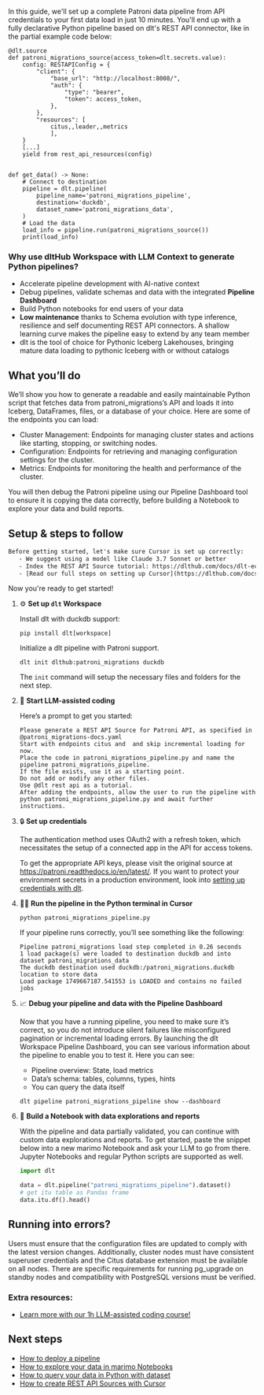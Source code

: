In this guide, we'll set up a complete Patroni data pipeline from API credentials to your first data load in just 10 minutes. You'll end up with a fully declarative Python pipeline based on dlt's REST API connector, like in the partial example code below:

```python-outcome
@dlt.source
def patroni_migrations_source(access_token=dlt.secrets.value):
    config: RESTAPIConfig = {
        "client": {
            "base_url": "http://localhost:8008/",
            "auth": {
                "type": "bearer",
                "token": access_token,
            },
        },
        "resources": [
            citus,,leader,,metrics
            ],
    }
    [...]
    yield from rest_api_resources(config)


def get_data() -> None:
    # Connect to destination
    pipeline = dlt.pipeline(
        pipeline_name='patroni_migrations_pipeline',
        destination='duckdb',
        dataset_name='patroni_migrations_data', 
    )
    # Load the data
    load_info = pipeline.run(patroni_migrations_source())
    print(load_info) 
```

### Why use dltHub Workspace with LLM Context to generate Python pipelines?

- Accelerate pipeline development with AI-native context
- Debug pipelines, validate schemas and data with the integrated **Pipeline Dashboard**
- Build Python notebooks for end users of your data
- **Low maintenance** thanks to Schema evolution with type inference, resilience and self documenting REST API connectors. A shallow learning curve makes the pipeline easy to extend by any team member
- dlt is the tool of choice for Pythonic Iceberg Lakehouses, bringing mature data loading to pythonic Iceberg with or without catalogs

## What you’ll do

We’ll show you how to generate a readable and easily maintainable Python script that fetches data from patroni_migrations’s API and loads it into Iceberg, DataFrames, files, or a database of your choice. Here are some of the endpoints you can load:

- Cluster Management: Endpoints for managing cluster states and actions like starting, stopping, or switching nodes.
- Configuration: Endpoints for retrieving and managing configuration settings for the cluster.
- Metrics: Endpoints for monitoring the health and performance of the cluster.

You will then debug the Patroni pipeline using our Pipeline Dashboard tool to ensure it is copying the data correctly, before building a Notebook to explore your data and build reports.

## Setup & steps to follow

```default
Before getting started, let's make sure Cursor is set up correctly:
   - We suggest using a model like Claude 3.7 Sonnet or better
   - Index the REST API Source tutorial: https://dlthub.com/docs/dlt-ecosystem/verified-sources/rest_api/ and add it to context as **@dlt rest api**
   - [Read our full steps on setting up Cursor](https://dlthub.com/docs/dlt-ecosystem/llm-tooling/cursor-restapi#23-configuring-cursor-with-documentation)
```

Now you're ready to get started!

1. ⚙️ **Set up `dlt` Workspace**
    
    Install dlt with duckdb support:
    ```shell
    pip install dlt[workspace]
    ```

    Initialize a dlt pipeline with Patroni support.
    ```shell
    dlt init dlthub:patroni_migrations duckdb
    ```

    The `init` command will setup the necessary files and folders for the next step.
    
2. 🤠 **Start LLM-assisted coding**
    
    Here’s a prompt to get you started:
    
    ```prompt
    Please generate a REST API Source for Patroni API, as specified in @patroni_migrations-docs.yaml 
    Start with endpoints citus and  and skip incremental loading for now. 
    Place the code in patroni_migrations_pipeline.py and name the pipeline patroni_migrations_pipeline. 
    If the file exists, use it as a starting point. 
    Do not add or modify any other files. 
    Use @dlt rest api as a tutorial. 
    After adding the endpoints, allow the user to run the pipeline with python patroni_migrations_pipeline.py and await further instructions.
    ```

    
3. 🔒 **Set up credentials** 
    
    The authentication method uses OAuth2 with a refresh token, which necessitates the setup of a connected app in the API for access tokens.
    
    To get the appropriate API keys, please visit the original source at https://patroni.readthedocs.io/en/latest/.
    If you want to protect your environment secrets in a production environment, look into [setting up credentials with dlt](https://dlthub.com/docs/walkthroughs/add_credentials).
    
4. 🏃‍♀️ **Run the pipeline in the Python terminal in Cursor**
    
    ```shell
    python patroni_migrations_pipeline.py
    ```
    
    If your pipeline runs correctly, you’ll see something like the following:
    
    ```shell
    Pipeline patroni_migrations load step completed in 0.26 seconds
    1 load package(s) were loaded to destination duckdb and into dataset patroni_migrations_data
    The duckdb destination used duckdb:/patroni_migrations.duckdb location to store data
    Load package 1749667187.541553 is LOADED and contains no failed jobs
    ```
    
5. 📈 **Debug your pipeline and data with the Pipeline Dashboard**

    Now that you have a running pipeline, you need to make sure it’s correct, so you do not introduce silent failures like misconfigured pagination or incremental loading errors. By launching the dlt Workspace Pipeline Dashboard, you can see various information about the pipeline to enable you to test it. Here you can see:
    - Pipeline overview: State, load metrics
    - Data’s schema: tables, columns, types, hints
    - You can query the data itself
    
    ```shell
    dlt pipeline patroni_migrations_pipeline show --dashboard
    ```
    
6. 🐍 **Build a Notebook with data explorations and reports**

    With the pipeline and data partially validated, you can continue with custom data explorations and reports. To get started, paste the snippet below into a new marimo Notebook and ask your LLM to go from there. Jupyter Notebooks and regular Python scripts are supported as well.

    
    ```python
    import dlt

   data = dlt.pipeline("patroni_migrations_pipeline").dataset()
   # get itu table as Pandas frame
   data.itu.df().head()
    ```

## Running into errors?

Users must ensure that the configuration files are updated to comply with the latest version changes. Additionally, cluster nodes must have consistent superuser credentials and the Citus database extension must be available on all nodes. There are specific requirements for running pg_upgrade on standby nodes and compatibility with PostgreSQL versions must be verified.

### Extra resources:

- [Learn more with our 1h LLM-assisted coding course!](https://www.youtube.com/watch?v=GGid70rnJuM)

## Next steps

- [How to deploy a pipeline](https://dlthub.com/docs/walkthroughs/deploy-a-pipeline)
- [How to explore your data in marimo Notebooks](https://dlthub.com/docs/general-usage/dataset-access/marimo)
- [How to query your data in Python with dataset](https://dlthub.com/docs/general-usage/dataset-access/dataset)
- [How to create REST API Sources with Cursor](https://dlthub.com/docs/dlt-ecosystem/llm-tooling/cursor-restapi)